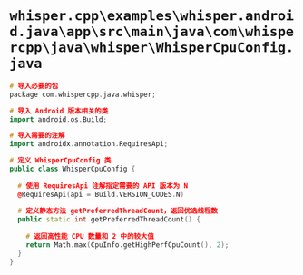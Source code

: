 # `whisper.cpp\examples\whisper.android.java\app\src\main\java\com\whispercpp\java\whisper\WhisperCpuConfig.java`

```cpp
# 导入必要的包
package com.whispercpp.java.whisper;

# 导入 Android 版本相关的类
import android.os.Build;

# 导入需要的注解
import androidx.annotation.RequiresApi;

# 定义 WhisperCpuConfig 类
public class WhisperCpuConfig {
  
  # 使用 RequiresApi 注解指定需要的 API 版本为 N
  @RequiresApi(api = Build.VERSION_CODES.N)
  
  # 定义静态方法 getPreferredThreadCount，返回优选线程数
  public static int getPreferredThreadCount() {
    
    # 返回高性能 CPU 数量和 2 中的较大值
    return Math.max(CpuInfo.getHighPerfCpuCount(), 2);
  }
}
```